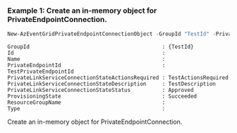 ### Example 1: Create an in-memory object for PrivateEndpointConnection.
```powershell
New-AzEventGridPrivateEndpointConnectionObject -GroupId "TestId" -PrivateEndpointId "TestPrivateEndpointId" -PrivateLinkServiceConnectionStateActionsRequired "TestActionsRequired" -PrivateLinkServiceConnectionStateDescription "TestDescription" -PrivateLinkServiceConnectionStateStatus Approved -ProvisioningState Succeeded | fl
```

```output
GroupId                                          : {TestId}
Id                                               :
Name                                             :
PrivateEndpointId                                : TestPrivateEndpointId
PrivateLinkServiceConnectionStateActionsRequired : TestActionsRequired
PrivateLinkServiceConnectionStateDescription     : TestDescription
PrivateLinkServiceConnectionStateStatus          : Approved
ProvisioningState                                : Succeeded
ResourceGroupName                                :
Type                                             :
```

Create an in-memory object for PrivateEndpointConnection.